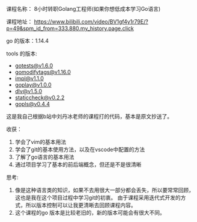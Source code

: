 课程名称：
8小时转职Golang工程师(如果你想低成本学习Go语言)

课程地址：
https://www.bilibili.com/video/BV1gf4y1r79E/?p=49&spm_id_from=333.880.my_history.page.click

go 的版本：1.14.4

tools 的版本:
- gotests@v1.6.0
- gomodifytags@v1.16.0
- impl@v1.1.0
- goplay@v1.0.0
- dlv@v1.5.0
- staticcheck@v0.2.2
- gopls@v0.4.4

这是我自己根据b站中刘丹冰老师的课程打的代码，基本是原文抄送了。

收获：
1. 学会了vim的基本用法
2. 学会了git的基本使用方法，以及在vscode中配置的方法
3. 了解了go语言的基本用法
4. 通过项目学习了基本的前后端概念，但还是不是很清晰

思考:
1. 像是这种语言类的知识，如果不去用很大一部分都会丢失，所以要常常回顾，这也是我在这个项目过程中学习git的初衷。
由于课程采用迭代式开发的方式，所以版本控制可以让我更清晰去回顾课程内容。
2. 这个课程的go 版本是比较老旧的，新的版本可能会有很大不同。
